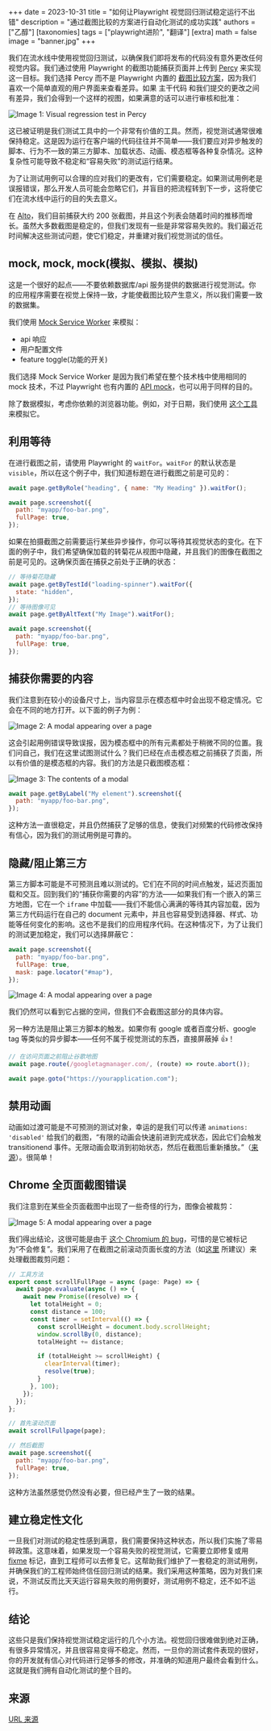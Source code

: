 +++
date = 2023-10-31
title = "如何让Playwright 视觉回归测试稳定运行不出错"
description = "通过截图比较的方案进行自动化测试的成功实践"
authors = ["乙醇"]
[taxonomies]
tags = ["playwright进阶", "翻译"]
[extra]
math = false
image = "banner.jpg"
+++

我们在流水线中使用视觉回归测试，以确保我们即将发布的代码没有意外更改任何视觉内容。我们通过使用 Playwright 的截图功能捕获页面并上传到 [Percy](https://percy.io/) 来实现这一目标。我们选择 Percy 而不是 Playwright 内置的 [截图比较方案](https://playwright.dev/docs/test-snapshots)，因为我们喜欢一个简单直观的用户界面来查看差异。如果 主干代码 和我们提交的更改之间有差异，我们会得到一个这样的视图，如果满意的话可以进行审核和批准：

![Image 1: Visual regression test in Percy](https://www.houseful.blog/gifs/visual-test-percy-diff.gif)

这已被证明是我们测试工具中的一个非常有价值的工具。然而，视觉测试通常很难保持稳定。这是因为运行在客户端的代码往往并不简单——我们要应对异步触发的脚本、行为不一致的第三方脚本、加载状态、动画、模态框等各种复杂情况。这种复杂性可能导致不稳定和“容易失败”的测试运行结果。

为了让测试用例可以合理的应对我们的更改有，它们需要稳定。如果测试用例老是误报错误，那么开发人员可能会忽略它们，并盲目的把流程转到下一步，这将使它们在流水线中运行的目的失去意义。

在 [Alto](https://www.altosoftware.co.uk/)，我们目前捕获大约 200 张截图，并且这个列表会随着时间的推移而增长。虽然大多数截图是稳定的，但我们发现有一些是非常容易失败的。我们最近花时间解决这些测试问题，使它们稳定，并重建对我们视觉测试的信任。

## mock, mock, mock(模拟、模拟、模拟)

这是一个很好的起点——不要依赖数据库/api 服务提供的数据进行视觉测试。你的应用程序需要在视觉上保持一致，才能使截图比较产生意义，所以我们需要一致的数据集。

我们使用 [Mock Service Worker](https://mswjs.io/) 来模拟：

- api 响应
- 用户配置文件
- feature toggle(功能的开关)

我们选择 Mock Service Worker 是因为我们希望在整个技术栈中使用相同的 mock 技术，不过 Playwright 也有内置的 [API mock](https://playwright.dev/docs/mock)，也可以用于同样的目的。

除了数据模拟，考虑你依赖的浏览器功能。例如，对于日期，我们使用 [这个工具](https://github.com/microsoft/playwright/issues/6347#issuecomment-1085850728) 来模拟它。

## 利用等待

在进行截图之前，请使用 Playwright 的 `waitFor`。`waitFor` 的默认状态是 `visible`，所以在这个例子中，我们知道标题在进行截图之前是可见的：

```javascript
await page.getByRole("heading", { name: "My Heading" }).waitFor();

await page.screenshot({
  path: "myapp/foo-bar.png",
  fullPage: true,
});
```

如果在拍摄截图之前需要运行某些异步操作，你可以等待其视觉状态的变化。在下面的例子中，我们希望确保加载的转菊花从视图中隐藏，并且我们的图像在截图之前是可见的。这确保页面在捕获之前处于正确的状态：

```javascript
// 等待菊花隐藏
await page.getByTestId("loading-spinner").waitFor({
  state: "hidden",
});
// 等待图像可见
await page.getByAltText("My Image").waitFor();

await page.screenshot({
  path: "myapp/foo-bar.png",
  fullPage: true,
});
```

## 捕获你需要的内容

我们注意到在较小的设备尺寸上，当内容显示在模态框中时会出现不稳定情况。它会在不同的地方打开。以下面的例子为例：

![Image 2: A modal appearing over a page](https://www.houseful.blog/img/reeVg1wBML-383.jpeg)

这会引起用例错误导致误报，因为模态框中的所有元素都处于稍微不同的位置。我们问自己，我们在这里试图测试什么？我们已经在点击模态框之前捕获了页面，所以有价值的是模态框的内容。我们的方法是只截图模态框：

![Image 3: The contents of a modal](https://www.houseful.blog/img/zWNN3UMh8s-312.jpeg)

```javascript
await page.getByLabel("My element").screenshot({
  path: "myapp/foo-bar.png",
});
```

这种方法一直很稳定，并且仍然捕获了足够的信息，使我们对频繁的代码修改保持有信心，因为我们的测试用例是可靠的。

## 隐藏/阻止第三方

第三方脚本可能是不可预测且难以测试的。它们在不同的时间点触发，延迟页面加载和交互。回到我们的“捕获你需要的内容”的方法——如果我们有一个嵌入的第三方地图，它在一个 `iframe` 中加载——我们不能信心满满的等待其内容加载，因为第三方代码运行在自己的 document 元素中，并且也容易受到选择器、样式、功能等任何变化的影响。这也不是我们的应用程序代码。在这种情况下，为了让我们的测试更加稳定，我们可以选择屏蔽它：

```javascript
await page.screenshot({
  path: "myapp/foo-bar.png",
  fullPage: true,
  mask: page.locator("#map"),
});
```

![Image 4: A modal appearing over a page](https://www.houseful.blog/img/cZxyNokaS--414.jpeg)

我们仍然可以看到它占据的空间，但我们不会截图这部分的具体内容。

另一种方法是阻止第三方脚本的触发。如果你有 google 或者百度分析、google tag 等类似的异步脚本——任何不属于视觉测试的东西，直接屏蔽掉 👍！

```javascript
// 在访问页面之前阻止谷歌地图
await page.route(/googletagmanager.com/, (route) => route.abort());

await page.goto("https://yourapplication.com");
```

## 禁用动画

动画如过渡可能是不可预测的测试对象，幸运的是我们可以传递 `animations: 'disabled'` 给我们的截图，“有限的动画会快速前进到完成状态，因此它们会触发 transitionend 事件。无限动画会取消到初始状态，然后在截图后重新播放。”（[来源](https://playwright.dev/docs/api/class-elementhandle#element-handle-screenshot-option-animations)）。很简单！

## Chrome 全页面截图错误

我们注意到在某些全页面截图中出现了一些奇怪的行为，图像会被裁剪：

![Image 5: A modal appearing over a page](https://www.houseful.blog/img/ObdrN_-RVl-365.jpeg)

我们得出结论，这很可能是由于 [这个 Chromium 的 bug](https://bugs.chromium.org/p/chromium/issues/detail?id=760596)，可惜的是它被标记为“不会修复”。我们采用了在截图之前滚动页面长度的方法（如[这里](https://github.com/microsoft/playwright/issues/620#issuecomment-578022596) 所建议）来处理截图裁剪问题：

```javascript
// 工具方法
export const scrollFullPage = async (page: Page) => {
  await page.evaluate(async () => {
    await new Promise((resolve) => {
      let totalHeight = 0;
      const distance = 100;
      const timer = setInterval(() => {
        const scrollHeight = document.body.scrollHeight;
        window.scrollBy(0, distance);
        totalHeight += distance;

        if (totalHeight >= scrollHeight) {
          clearInterval(timer);
          resolve(true);
        }
      }, 100);
    });
  });
};

// 首先滚动页面
await scrollFullpage(page);

// 然后截图
await page.screenshot({
  path: "myapp/foo-bar.png",
  fullPage: true,
});
```

这种方法虽然感觉仍然没有必要，但已经产生了一致的结果。

## 建立稳定性文化

一旦我们对测试的稳定性感到满意，我们需要保持这种状态，所以我们实施了零易碎政策。这意味着，如果发现一个容易失败的视觉测试，它需要立即修复或用 [fixme](https://playwright.dev/docs/api/class-test#test-fixme-1) 标记，直到工程师可以去修复它。这帮助我们维护了一套稳定的测试用例，并确保我们的工程师始终信任回归测试的结果。我们采用这种策略，因为对我们来说，不测试反而比天天运行容易失败的用例要好，测试用例不稳定，还不如不运行。

## 结论

这些只是我们保持视觉测试稳定运行的几个小方法。视觉回归很难做到绝对正确，有很多异常情况，并且很容易变得不稳定。然而，一旦你的测试套件表现的很好，你的开发就有信心对代码进行足够多的修改，并准确的知道用户最终会看到什么。 这就是我们拥有自动化测试的整个目的。

## 来源

[URL 来源](https://www.houseful.blog/posts/2023/fix-flaky-playwright-visual-regression-tests/)
